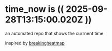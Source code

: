 # time_now is (( 2025-09-28T13:15:00.020Z ))

an automated repo that shows the currnent time

inspired by [breakingheatmap](https://github.com/breakingheatmap/breakingheatmap)